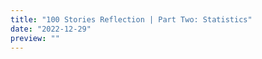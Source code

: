```yaml
---
title: "100 Stories Reflection | Part Two: Statistics"
date: "2022-12-29"
preview: ""
---
```


<script>
	import StoryChart from "$lib/components/StoryChart.svelte";
</script>

<StoryChart id='wordlength'/>
